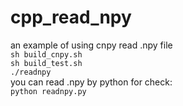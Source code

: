 # cpp_read_npy
an example of using cnpy read .npy file<br>
``sh build_cnpy.sh``<br>
``sh build_test.sh``<br>
``./readnpy``<br>
you can read .npy by python for check:<br>
``python readnpy.py``<br>
